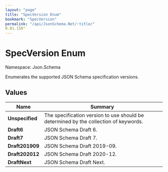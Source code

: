 ```yaml
---
layout: "page"
title: "SpecVersion Enum"
bookmark: "SpecVersion"
permalink: "/api/JsonSchema.Net/:title/"
0.01.158"
---
```

# SpecVersion Enum

Namespace: Json.Schema

Enumerates the supported JSON Schema specification versions.

## Values

| Name | Summary |
|---|---|
| **Unspecified** | The specification version to use should be determined by the collection of keywords. |
| **Draft6** | JSON Schema Draft 6. |
| **Draft7** | JSON Schema Draft 7. |
| **Draft201909** | JSON Schema Draft 2019-09. |
| **Draft202012** | JSON Schema Draft 2020-12. |
| **DraftNext** | JSON Schema Draft Next. |

